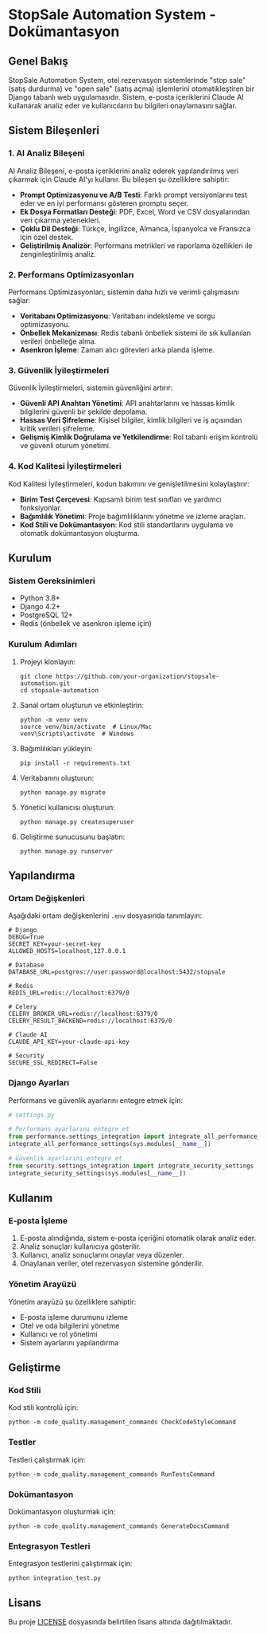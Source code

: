 # StopSale Automation System - Dokümantasyon

## Genel Bakış

StopSale Automation System, otel rezervasyon sistemlerinde "stop sale" (satış durdurma) ve "open sale" (satış açma) işlemlerini otomatikleştiren bir Django tabanlı web uygulamasıdır. Sistem, e-posta içeriklerini Claude AI kullanarak analiz eder ve kullanıcıların bu bilgileri onaylamasını sağlar.

## Sistem Bileşenleri

### 1. AI Analiz Bileşeni

AI Analiz Bileşeni, e-posta içeriklerini analiz ederek yapılandırılmış veri çıkarmak için Claude AI'yı kullanır. Bu bileşen şu özelliklere sahiptir:

- **Prompt Optimizasyonu ve A/B Testi**: Farklı prompt versiyonlarını test eder ve en iyi performansı gösteren promptu seçer.
- **Ek Dosya Formatları Desteği**: PDF, Excel, Word ve CSV dosyalarından veri çıkarma yetenekleri.
- **Çoklu Dil Desteği**: Türkçe, İngilizce, Almanca, İspanyolca ve Fransızca için özel destek.
- **Geliştirilmiş Analizör**: Performans metrikleri ve raporlama özellikleri ile zenginleştirilmiş analiz.

### 2. Performans Optimizasyonları

Performans Optimizasyonları, sistemin daha hızlı ve verimli çalışmasını sağlar:

- **Veritabanı Optimizasyonu**: Veritabanı indeksleme ve sorgu optimizasyonu.
- **Önbellek Mekanizması**: Redis tabanlı önbellek sistemi ile sık kullanılan verileri önbelleğe alma.
- **Asenkron İşleme**: Zaman alıcı görevleri arka planda işleme.

### 3. Güvenlik İyileştirmeleri

Güvenlik İyileştirmeleri, sistemin güvenliğini artırır:

- **Güvenli API Anahtarı Yönetimi**: API anahtarlarını ve hassas kimlik bilgilerini güvenli bir şekilde depolama.
- **Hassas Veri Şifreleme**: Kişisel bilgiler, kimlik bilgileri ve iş açısından kritik verileri şifreleme.
- **Gelişmiş Kimlik Doğrulama ve Yetkilendirme**: Rol tabanlı erişim kontrolü ve güvenli oturum yönetimi.

### 4. Kod Kalitesi İyileştirmeleri

Kod Kalitesi İyileştirmeleri, kodun bakımını ve genişletilmesini kolaylaştırır:

- **Birim Test Çerçevesi**: Kapsamlı birim test sınıfları ve yardımcı fonksiyonlar.
- **Bağımlılık Yönetimi**: Proje bağımlılıklarını yönetme ve izleme araçları.
- **Kod Stili ve Dokümantasyon**: Kod stili standartlarını uygulama ve otomatik dokümantasyon oluşturma.

## Kurulum

### Sistem Gereksinimleri

- Python 3.8+
- Django 4.2+
- PostgreSQL 12+
- Redis (önbellek ve asenkron işleme için)

### Kurulum Adımları

1. Projeyi klonlayın:
   ```
   git clone https://github.com/your-organization/stopsale-automation.git
   cd stopsale-automation
   ```

2. Sanal ortam oluşturun ve etkinleştirin:
   ```
   python -m venv venv
   source venv/bin/activate  # Linux/Mac
   venv\Scripts\activate  # Windows
   ```

3. Bağımlılıkları yükleyin:
   ```
   pip install -r requirements.txt
   ```

4. Veritabanını oluşturun:
   ```
   python manage.py migrate
   ```

5. Yönetici kullanıcısı oluşturun:
   ```
   python manage.py createsuperuser
   ```

6. Geliştirme sunucusunu başlatın:
   ```
   python manage.py runserver
   ```

## Yapılandırma

### Ortam Değişkenleri

Aşağıdaki ortam değişkenlerini `.env` dosyasında tanımlayın:

```
# Django
DEBUG=True
SECRET_KEY=your-secret-key
ALLOWED_HOSTS=localhost,127.0.0.1

# Database
DATABASE_URL=postgres://user:password@localhost:5432/stopsale

# Redis
REDIS_URL=redis://localhost:6379/0

# Celery
CELERY_BROKER_URL=redis://localhost:6379/0
CELERY_RESULT_BACKEND=redis://localhost:6379/0

# Claude AI
CLAUDE_API_KEY=your-claude-api-key

# Security
SECURE_SSL_REDIRECT=False
```

### Django Ayarları

Performans ve güvenlik ayarlarını entegre etmek için:

```python
# settings.py

# Performans ayarlarını entegre et
from performance.settings_integration import integrate_all_performance_settings
integrate_all_performance_settings(sys.modules[__name__])

# Güvenlik ayarlarını entegre et
from security.settings_integration import integrate_security_settings
integrate_security_settings(sys.modules[__name__])
```

## Kullanım

### E-posta İşleme

1. E-posta alındığında, sistem e-posta içeriğini otomatik olarak analiz eder.
2. Analiz sonuçları kullanıcıya gösterilir.
3. Kullanıcı, analiz sonuçlarını onaylar veya düzenler.
4. Onaylanan veriler, otel rezervasyon sistemine gönderilir.

### Yönetim Arayüzü

Yönetim arayüzü şu özelliklere sahiptir:

- E-posta işleme durumunu izleme
- Otel ve oda bilgilerini yönetme
- Kullanıcı ve rol yönetimi
- Sistem ayarlarını yapılandırma

## Geliştirme

### Kod Stili

Kod stili kontrolü için:

```
python -m code_quality.management_commands CheckCodeStyleCommand
```

### Testler

Testleri çalıştırmak için:

```
python -m code_quality.management_commands RunTestsCommand
```

### Dokümantasyon

Dokümantasyon oluşturmak için:

```
python -m code_quality.management_commands GenerateDocsCommand
```

### Entegrasyon Testleri

Entegrasyon testlerini çalıştırmak için:

```
python integration_test.py
```

## Lisans

Bu proje [LICENSE](LICENSE) dosyasında belirtilen lisans altında dağıtılmaktadır.
